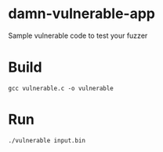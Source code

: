 # damn-vulnerable-app
Sample vulnerable code to test your fuzzer

# Build

`gcc vulnerable.c -o vulnerable`

# Run

`./vulnerable input.bin`
